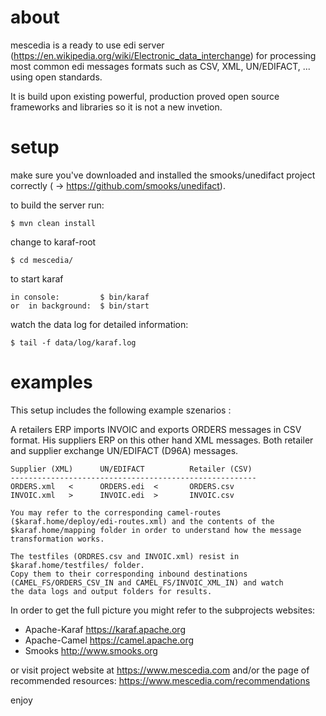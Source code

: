 # about 

  mescedia is a ready to use edi server (https://en.wikipedia.org/wiki/Electronic_data_interchange)
  for processing most common edi messages formats such as CSV, XML, UN/EDIFACT, ... using open standards.

  It is build upon existing powerful, production proved open source frameworks and libraries so it is not a new invetion.

 
# setup

  make sure you've downloaded and installed the smooks/unedifact project correctly ( -> https://github.com/smooks/unedifact).
  
  to build the server run:

	$ mvn clean install 

  change to karaf-root
	
	$ cd mescedia/ 

  to start karaf  

	in console: 		$ bin/karaf 
	or  in background: 	$ bin/start  

  watch the data log for detailed information: 
	
	$ tail -f data/log/karaf.log  
  
  
# examples
  
  This setup includes the following example szenarios :

  A retailers ERP imports INVOIC and exports ORDERS messages in CSV format. 
  His suppliers ERP on this other hand XML messages. Both retailer and supplier 
  exchange UN/EDIFACT (D96A) messages. 

	Supplier (XML) 		UN/EDIFACT			Retailer (CSV)
	-------------------------------------------------------
	ORDERS.xml   < 		ORDERS.edi  <    	ORDERS.csv
	INVOIC.xml   > 		INVOIC.edi  > 		INVOIC.csv

	You may refer to the corresponding camel-routes ($karaf.home/deploy/edi-routes.xml) and the contents of the 
	$karaf.home/mapping folder in order to understand how the message transformation works. 
		
    The testfiles (ORDRES.csv and INVOIC.xml) resist in $karaf.home/testfiles/ folder. 
    Copy them to their corresponding inbound destinations (CAMEL_FS/ORDERS_CSV_IN and CAMEL_FS/INVOIC_XML_IN) and watch 
    the data logs and output folders for results. 
  
   In order to get the full picture you might refer to the subprojects websites: 

   - Apache-Karaf https://karaf.apache.org
   - Apache-Camel https://camel.apache.org
   - Smooks http://www.smooks.org 

   or visit project website at https://www.mescedia.com
   and/or the page of recommended resources: https://www.mescedia.com/recommendations

enjoy
